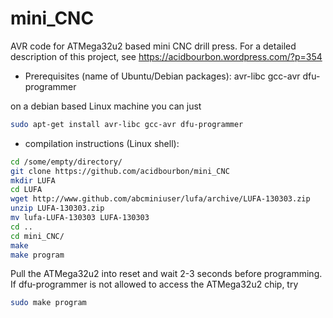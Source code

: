 # mini_CNC
AVR code for ATMega32u2 based mini CNC drill press.
For a detailed description of this project, see 
https://acidbourbon.wordpress.com/?p=354

- Prerequisites (name of Ubuntu/Debian packages):
avr-libc
gcc-avr
dfu-programmer

on a debian based Linux machine you can just 
````bash
sudo apt-get install avr-libc gcc-avr dfu-programmer
````


- compilation instructions (Linux shell):

````bash
cd /some/empty/directory/
git clone https://github.com/acidbourbon/mini_CNC
mkdir LUFA
cd LUFA
wget http://www.github.com/abcminiuser/lufa/archive/LUFA-130303.zip
unzip LUFA-130303.zip
mv lufa-LUFA-130303 LUFA-130303
cd ..
cd mini_CNC/
make
make program
````

Pull the ATMega32u2 into reset and wait 2-3 seconds before programming.
If dfu-programmer is not allowed to access the ATMega32u2 chip, try
````bash
sudo make program
````



